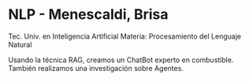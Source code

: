 # NLP - Menescaldi, Brisa
Tec. Univ. en Inteligencia Artificial
Materia: Procesamiento del Lenguaje Natural 

Usando la técnica RAG, creamos un ChatBot experto en combustible.
También realizamos una investigación sobre Agentes.
